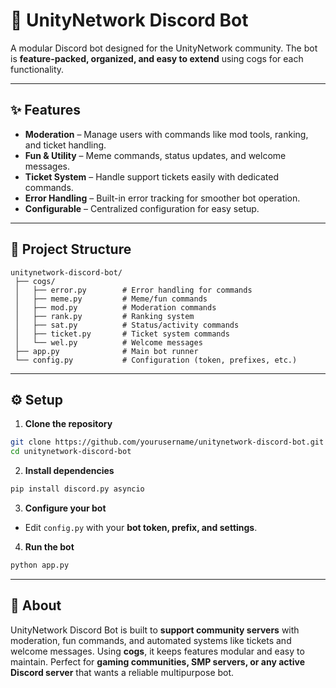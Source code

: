 # 🤖 UnityNetwork Discord Bot

A modular Discord bot designed for the UnityNetwork community.
The bot is **feature-packed, organized, and easy to extend** using cogs for each functionality.

---

## ✨ Features

* **Moderation** – Manage users with commands like mod tools, ranking, and ticket handling.
* **Fun & Utility** – Meme commands, status updates, and welcome messages.
* **Ticket System** – Handle support tickets easily with dedicated commands.
* **Error Handling** – Built-in error tracking for smoother bot operation.
* **Configurable** – Centralized configuration for easy setup.

---

## 📂 Project Structure

```
unitynetwork-discord-bot/
 ├── cogs/
 │   ├── error.py        # Error handling for commands
 │   ├── meme.py         # Meme/fun commands
 │   ├── mod.py          # Moderation commands
 │   ├── rank.py         # Ranking system
 │   ├── sat.py          # Status/activity commands
 │   ├── ticket.py       # Ticket system commands
 │   └── wel.py          # Welcome messages
 ├── app.py              # Main bot runner
 └── config.py           # Configuration (token, prefixes, etc.)
```

---

## ⚙️ Setup

1. **Clone the repository**

```bash
git clone https://github.com/yourusername/unitynetwork-discord-bot.git
cd unitynetwork-discord-bot
```

2. **Install dependencies**

```bash
pip install discord.py asyncio
```

3. **Configure your bot**

* Edit `config.py` with your **bot token, prefix, and settings**.

4. **Run the bot**

```bash
python app.py
```

---

## 🚀 About

UnityNetwork Discord Bot is built to **support community servers** with moderation, fun commands, and automated systems like tickets and welcome messages.
Using **cogs**, it keeps features modular and easy to maintain.
Perfect for **gaming communities, SMP servers, or any active Discord server** that wants a reliable multipurpose bot.
